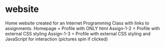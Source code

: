 # website
Home website created for an Internet Programming Class with links to assignments.
Homepage = Profile with ONLY html
Assign-1-2 = Profile with external CSS styling
Assign-1-3 = Profile with external CSS styling and JavaScript for interaction (pictures spin if clicked)
